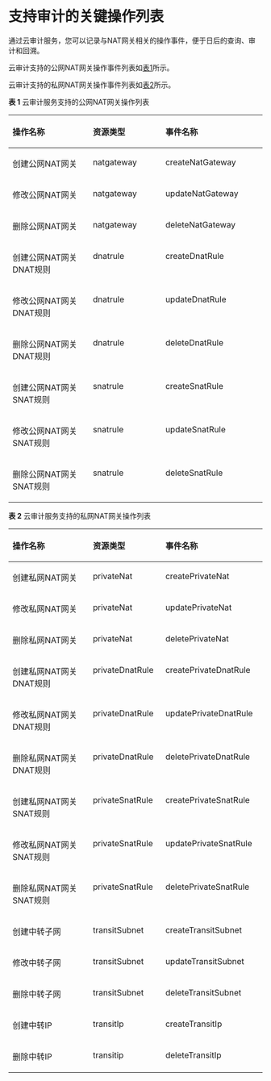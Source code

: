 # 支持审计的关键操作列表<a name="nat_cts_0001"></a>

通过云审计服务，您可以记录与NAT网关相关的操作事件，便于日后的查询、审计和回溯。

云审计支持的公网NAT网关操作事件列表如[表1](#zh-cn_topic_0107344478_table1419082716297)所示。

云审计支持的私网NAT网关操作事件列表如[表2](#table18203355141715)所示。

**表 1**  云审计服务支持的公网NAT网关操作列表

<a name="zh-cn_topic_0107344478_table1419082716297"></a>
<table><thead align="left"><tr id="zh-cn_topic_0107344478_zh-cn_topic_0107211963_zh-cn_topic_0100273727_zh-cn_topic_0043877303_row20363337194626"><th class="cellrowborder" valign="top" width="31.630000000000003%" id="mcps1.2.4.1.1"><p id="zh-cn_topic_0107344478_zh-cn_topic_0107211963_zh-cn_topic_0100273727_zh-cn_topic_0043877303_p38817639194626"><a name="zh-cn_topic_0107344478_zh-cn_topic_0107211963_zh-cn_topic_0100273727_zh-cn_topic_0043877303_p38817639194626"></a><a name="zh-cn_topic_0107344478_zh-cn_topic_0107211963_zh-cn_topic_0100273727_zh-cn_topic_0043877303_p38817639194626"></a>操作名称</p>
</th>
<th class="cellrowborder" valign="top" width="28.57%" id="mcps1.2.4.1.2"><p id="zh-cn_topic_0107344478_zh-cn_topic_0107211963_zh-cn_topic_0100273727_zh-cn_topic_0043877303_p57221065194626"><a name="zh-cn_topic_0107344478_zh-cn_topic_0107211963_zh-cn_topic_0100273727_zh-cn_topic_0043877303_p57221065194626"></a><a name="zh-cn_topic_0107344478_zh-cn_topic_0107211963_zh-cn_topic_0100273727_zh-cn_topic_0043877303_p57221065194626"></a>资源类型</p>
</th>
<th class="cellrowborder" valign="top" width="39.800000000000004%" id="mcps1.2.4.1.3"><p id="zh-cn_topic_0107344478_zh-cn_topic_0107211963_zh-cn_topic_0100273727_zh-cn_topic_0043877303_p4394712194626"><a name="zh-cn_topic_0107344478_zh-cn_topic_0107211963_zh-cn_topic_0100273727_zh-cn_topic_0043877303_p4394712194626"></a><a name="zh-cn_topic_0107344478_zh-cn_topic_0107211963_zh-cn_topic_0100273727_zh-cn_topic_0043877303_p4394712194626"></a>事件名称</p>
</th>
</tr>
</thead>
<tbody><tr id="zh-cn_topic_0107344478_zh-cn_topic_0107211963_zh-cn_topic_0100273727_zh-cn_topic_0043877303_row20427387194626"><td class="cellrowborder" valign="top" width="31.630000000000003%" headers="mcps1.2.4.1.1 "><p id="p026775221616"><a name="p026775221616"></a><a name="p026775221616"></a>创建公网NAT网关</p>
</td>
<td class="cellrowborder" valign="top" width="28.57%" headers="mcps1.2.4.1.2 "><p id="p895145319197"><a name="p895145319197"></a><a name="p895145319197"></a>natgateway</p>
</td>
<td class="cellrowborder" valign="top" width="39.800000000000004%" headers="mcps1.2.4.1.3 "><p id="p4933516101716"><a name="p4933516101716"></a><a name="p4933516101716"></a>createNatGateway</p>
</td>
</tr>
<tr id="zh-cn_topic_0107344478_zh-cn_topic_0107211963_zh-cn_topic_0100273727_zh-cn_topic_0043877303_row34959088194626"><td class="cellrowborder" valign="top" width="31.630000000000003%" headers="mcps1.2.4.1.1 "><p id="zh-cn_topic_0107344478_zh-cn_topic_0107211963_zh-cn_topic_0100273727_p40002746102657"><a name="zh-cn_topic_0107344478_zh-cn_topic_0107211963_zh-cn_topic_0100273727_p40002746102657"></a><a name="zh-cn_topic_0107344478_zh-cn_topic_0107211963_zh-cn_topic_0100273727_p40002746102657"></a>修改公网NAT网关</p>
</td>
<td class="cellrowborder" valign="top" width="28.57%" headers="mcps1.2.4.1.2 "><p id="p79315341910"><a name="p79315341910"></a><a name="p79315341910"></a>natgateway</p>
</td>
<td class="cellrowborder" valign="top" width="39.800000000000004%" headers="mcps1.2.4.1.3 "><p id="p95406212013"><a name="p95406212013"></a><a name="p95406212013"></a>updateNatGateway</p>
</td>
</tr>
<tr id="zh-cn_topic_0107344478_zh-cn_topic_0107211963_zh-cn_topic_0100273727_zh-cn_topic_0043877303_row59839823194626"><td class="cellrowborder" valign="top" width="31.630000000000003%" headers="mcps1.2.4.1.1 "><p id="zh-cn_topic_0107344478_zh-cn_topic_0107211963_zh-cn_topic_0100273727_p36754893102657"><a name="zh-cn_topic_0107344478_zh-cn_topic_0107211963_zh-cn_topic_0100273727_p36754893102657"></a><a name="zh-cn_topic_0107344478_zh-cn_topic_0107211963_zh-cn_topic_0100273727_p36754893102657"></a>删除公网NAT网关</p>
</td>
<td class="cellrowborder" valign="top" width="28.57%" headers="mcps1.2.4.1.2 "><p id="p109255315193"><a name="p109255315193"></a><a name="p109255315193"></a>natgateway</p>
</td>
<td class="cellrowborder" valign="top" width="39.800000000000004%" headers="mcps1.2.4.1.3 "><p id="p38311019201"><a name="p38311019201"></a><a name="p38311019201"></a>deleteNatGateway</p>
</td>
</tr>
<tr id="zh-cn_topic_0107344478_zh-cn_topic_0107211963_zh-cn_topic_0100273727_zh-cn_topic_0043877303_row31578295194626"><td class="cellrowborder" valign="top" width="31.630000000000003%" headers="mcps1.2.4.1.1 "><p id="zh-cn_topic_0107344478_zh-cn_topic_0107211963_zh-cn_topic_0100273727_p17880695102657"><a name="zh-cn_topic_0107344478_zh-cn_topic_0107211963_zh-cn_topic_0100273727_p17880695102657"></a><a name="zh-cn_topic_0107344478_zh-cn_topic_0107211963_zh-cn_topic_0100273727_p17880695102657"></a>创建公网NAT网关DNAT规则</p>
</td>
<td class="cellrowborder" valign="top" width="28.57%" headers="mcps1.2.4.1.2 "><p id="p9911533199"><a name="p9911533199"></a><a name="p9911533199"></a>dnatrule</p>
</td>
<td class="cellrowborder" valign="top" width="39.800000000000004%" headers="mcps1.2.4.1.3 "><p id="p927101822015"><a name="p927101822015"></a><a name="p927101822015"></a>createDnatRule</p>
</td>
</tr>
<tr id="zh-cn_topic_0107344478_zh-cn_topic_0107211963_zh-cn_topic_0100273727_zh-cn_topic_0043877303_row49694672194626"><td class="cellrowborder" valign="top" width="31.630000000000003%" headers="mcps1.2.4.1.1 "><p id="p20267115271615"><a name="p20267115271615"></a><a name="p20267115271615"></a>修改公网NAT网关DNAT规则</p>
</td>
<td class="cellrowborder" valign="top" width="28.57%" headers="mcps1.2.4.1.2 "><p id="p15901653201912"><a name="p15901653201912"></a><a name="p15901653201912"></a>dnatrule</p>
</td>
<td class="cellrowborder" valign="top" width="39.800000000000004%" headers="mcps1.2.4.1.3 "><p id="p898219256202"><a name="p898219256202"></a><a name="p898219256202"></a>updateDnatRule</p>
</td>
</tr>
<tr id="zh-cn_topic_0107344478_zh-cn_topic_0107211963_zh-cn_topic_0100273727_zh-cn_topic_0043877303_row23432327194626"><td class="cellrowborder" valign="top" width="31.630000000000003%" headers="mcps1.2.4.1.1 "><p id="p1426745291618"><a name="p1426745291618"></a><a name="p1426745291618"></a>删除公网NAT网关DNAT规则</p>
</td>
<td class="cellrowborder" valign="top" width="28.57%" headers="mcps1.2.4.1.2 "><p id="p688175311199"><a name="p688175311199"></a><a name="p688175311199"></a>dnatrule</p>
</td>
<td class="cellrowborder" valign="top" width="39.800000000000004%" headers="mcps1.2.4.1.3 "><p id="p44371733152015"><a name="p44371733152015"></a><a name="p44371733152015"></a>deleteDnatRule</p>
</td>
</tr>
<tr id="zh-cn_topic_0107344478_zh-cn_topic_0107211963_zh-cn_topic_0100273727_zh-cn_topic_0043877303_row66571733194626"><td class="cellrowborder" valign="top" width="31.630000000000003%" headers="mcps1.2.4.1.1 "><p id="p1226745211611"><a name="p1226745211611"></a><a name="p1226745211611"></a>创建公网NAT网关SNAT规则</p>
</td>
<td class="cellrowborder" valign="top" width="28.57%" headers="mcps1.2.4.1.2 "><p id="p1287175331918"><a name="p1287175331918"></a><a name="p1287175331918"></a>snatrule</p>
</td>
<td class="cellrowborder" valign="top" width="39.800000000000004%" headers="mcps1.2.4.1.3 "><p id="p17374114072013"><a name="p17374114072013"></a><a name="p17374114072013"></a>createSnatRule</p>
</td>
</tr>
<tr id="zh-cn_topic_0107344478_zh-cn_topic_0107211963_zh-cn_topic_0100273727_zh-cn_topic_0043877303_row49521528194626"><td class="cellrowborder" valign="top" width="31.630000000000003%" headers="mcps1.2.4.1.1 "><p id="p112671752131612"><a name="p112671752131612"></a><a name="p112671752131612"></a>修改公网NAT网关SNAT规则</p>
</td>
<td class="cellrowborder" valign="top" width="28.57%" headers="mcps1.2.4.1.2 "><p id="p1285165319195"><a name="p1285165319195"></a><a name="p1285165319195"></a>snatrule</p>
</td>
<td class="cellrowborder" valign="top" width="39.800000000000004%" headers="mcps1.2.4.1.3 "><p id="p118174507203"><a name="p118174507203"></a><a name="p118174507203"></a>updateSnatRule</p>
</td>
</tr>
<tr id="zh-cn_topic_0107344478_zh-cn_topic_0107211963_zh-cn_topic_0100273727_zh-cn_topic_0043877303_row3607478194626"><td class="cellrowborder" valign="top" width="31.630000000000003%" headers="mcps1.2.4.1.1 "><p id="p132679523167"><a name="p132679523167"></a><a name="p132679523167"></a>删除公网NAT网关SNAT规则</p>
</td>
<td class="cellrowborder" valign="top" width="28.57%" headers="mcps1.2.4.1.2 "><p id="p127845381910"><a name="p127845381910"></a><a name="p127845381910"></a>snatrule</p>
</td>
<td class="cellrowborder" valign="top" width="39.800000000000004%" headers="mcps1.2.4.1.3 "><p id="p164421658112016"><a name="p164421658112016"></a><a name="p164421658112016"></a>deleteSnatRule</p>
</td>
</tr>
</tbody>
</table>

**表 2**  云审计服务支持的私网NAT网关操作列表

<a name="table18203355141715"></a>
<table><thead align="left"><tr id="row7203055121716"><th class="cellrowborder" valign="top" width="31.630000000000003%" id="mcps1.2.4.1.1"><p id="p11203125518175"><a name="p11203125518175"></a><a name="p11203125518175"></a>操作名称</p>
</th>
<th class="cellrowborder" valign="top" width="28.57%" id="mcps1.2.4.1.2"><p id="p12204955151713"><a name="p12204955151713"></a><a name="p12204955151713"></a>资源类型</p>
</th>
<th class="cellrowborder" valign="top" width="39.800000000000004%" id="mcps1.2.4.1.3"><p id="p18204055191713"><a name="p18204055191713"></a><a name="p18204055191713"></a>事件名称</p>
</th>
</tr>
</thead>
<tbody><tr id="row320416557179"><td class="cellrowborder" valign="top" width="31.630000000000003%" headers="mcps1.2.4.1.1 "><p id="p11204165518179"><a name="p11204165518179"></a><a name="p11204165518179"></a>创建私网NAT网关</p>
</td>
<td class="cellrowborder" valign="top" width="28.57%" headers="mcps1.2.4.1.2 "><p id="p12618105694610"><a name="p12618105694610"></a><a name="p12618105694610"></a>privateNat</p>
</td>
<td class="cellrowborder" valign="top" width="39.800000000000004%" headers="mcps1.2.4.1.3 "><p id="p176182563467"><a name="p176182563467"></a><a name="p176182563467"></a>createPrivateNat</p>
</td>
</tr>
<tr id="row12204555141716"><td class="cellrowborder" valign="top" width="31.630000000000003%" headers="mcps1.2.4.1.1 "><p id="p112043558178"><a name="p112043558178"></a><a name="p112043558178"></a>修改私网NAT网关</p>
</td>
<td class="cellrowborder" valign="top" width="28.57%" headers="mcps1.2.4.1.2 "><p id="p76181456154617"><a name="p76181456154617"></a><a name="p76181456154617"></a>privateNat</p>
</td>
<td class="cellrowborder" valign="top" width="39.800000000000004%" headers="mcps1.2.4.1.3 "><p id="p1561812569460"><a name="p1561812569460"></a><a name="p1561812569460"></a>updatePrivateNat</p>
</td>
</tr>
<tr id="row920585541718"><td class="cellrowborder" valign="top" width="31.630000000000003%" headers="mcps1.2.4.1.1 "><p id="p420517556176"><a name="p420517556176"></a><a name="p420517556176"></a>删除私网NAT网关</p>
</td>
<td class="cellrowborder" valign="top" width="28.57%" headers="mcps1.2.4.1.2 "><p id="p3618156164613"><a name="p3618156164613"></a><a name="p3618156164613"></a>privateNat</p>
</td>
<td class="cellrowborder" valign="top" width="39.800000000000004%" headers="mcps1.2.4.1.3 "><p id="p6618556164614"><a name="p6618556164614"></a><a name="p6618556164614"></a>deletePrivateNat</p>
</td>
</tr>
<tr id="row120514551176"><td class="cellrowborder" valign="top" width="31.630000000000003%" headers="mcps1.2.4.1.1 "><p id="p1220535514172"><a name="p1220535514172"></a><a name="p1220535514172"></a>创建私网NAT网关DNAT规则</p>
</td>
<td class="cellrowborder" valign="top" width="28.57%" headers="mcps1.2.4.1.2 "><p id="p106191856134616"><a name="p106191856134616"></a><a name="p106191856134616"></a>privateDnatRule</p>
</td>
<td class="cellrowborder" valign="top" width="39.800000000000004%" headers="mcps1.2.4.1.3 "><p id="p1361935610469"><a name="p1361935610469"></a><a name="p1361935610469"></a>createPrivateDnatRule</p>
</td>
</tr>
<tr id="row62051655101710"><td class="cellrowborder" valign="top" width="31.630000000000003%" headers="mcps1.2.4.1.1 "><p id="p42051955141716"><a name="p42051955141716"></a><a name="p42051955141716"></a>修改私网NAT网关DNAT规则</p>
</td>
<td class="cellrowborder" valign="top" width="28.57%" headers="mcps1.2.4.1.2 "><p id="p861910567463"><a name="p861910567463"></a><a name="p861910567463"></a>privateDnatRule</p>
</td>
<td class="cellrowborder" valign="top" width="39.800000000000004%" headers="mcps1.2.4.1.3 "><p id="p14619175644617"><a name="p14619175644617"></a><a name="p14619175644617"></a>updatePrivateDnatRule</p>
</td>
</tr>
<tr id="row18205455131710"><td class="cellrowborder" valign="top" width="31.630000000000003%" headers="mcps1.2.4.1.1 "><p id="p1720525511718"><a name="p1720525511718"></a><a name="p1720525511718"></a>删除私网NAT网关DNAT规则</p>
</td>
<td class="cellrowborder" valign="top" width="28.57%" headers="mcps1.2.4.1.2 "><p id="p36191956174612"><a name="p36191956174612"></a><a name="p36191956174612"></a>privateDnatRule</p>
</td>
<td class="cellrowborder" valign="top" width="39.800000000000004%" headers="mcps1.2.4.1.3 "><p id="p126191556174615"><a name="p126191556174615"></a><a name="p126191556174615"></a>deletePrivateDnatRule</p>
</td>
</tr>
<tr id="row192051455181718"><td class="cellrowborder" valign="top" width="31.630000000000003%" headers="mcps1.2.4.1.1 "><p id="p2205195571716"><a name="p2205195571716"></a><a name="p2205195571716"></a>创建私网NAT网关SNAT规则</p>
</td>
<td class="cellrowborder" valign="top" width="28.57%" headers="mcps1.2.4.1.2 "><p id="p1974254712478"><a name="p1974254712478"></a><a name="p1974254712478"></a>privateSnatRule</p>
</td>
<td class="cellrowborder" valign="top" width="39.800000000000004%" headers="mcps1.2.4.1.3 "><p id="p4742174724710"><a name="p4742174724710"></a><a name="p4742174724710"></a>createPrivateSnatRule</p>
</td>
</tr>
<tr id="row1620575511713"><td class="cellrowborder" valign="top" width="31.630000000000003%" headers="mcps1.2.4.1.1 "><p id="p32051455151711"><a name="p32051455151711"></a><a name="p32051455151711"></a>修改私网NAT网关SNAT规则</p>
</td>
<td class="cellrowborder" valign="top" width="28.57%" headers="mcps1.2.4.1.2 "><p id="p1774214473472"><a name="p1774214473472"></a><a name="p1774214473472"></a>privateSnatRule</p>
</td>
<td class="cellrowborder" valign="top" width="39.800000000000004%" headers="mcps1.2.4.1.3 "><p id="p1674216476473"><a name="p1674216476473"></a><a name="p1674216476473"></a>updatePrivateSnatRule</p>
</td>
</tr>
<tr id="row1620575519176"><td class="cellrowborder" valign="top" width="31.630000000000003%" headers="mcps1.2.4.1.1 "><p id="p9205195531720"><a name="p9205195531720"></a><a name="p9205195531720"></a>删除私网NAT网关SNAT规则</p>
</td>
<td class="cellrowborder" valign="top" width="28.57%" headers="mcps1.2.4.1.2 "><p id="p147421477477"><a name="p147421477477"></a><a name="p147421477477"></a>privateSnatRule</p>
</td>
<td class="cellrowborder" valign="top" width="39.800000000000004%" headers="mcps1.2.4.1.3 "><p id="p1743194712472"><a name="p1743194712472"></a><a name="p1743194712472"></a>deletePrivateSnatRule</p>
</td>
</tr>
<tr id="row16732591447"><td class="cellrowborder" valign="top" width="31.630000000000003%" headers="mcps1.2.4.1.1 "><p id="p667455934414"><a name="p667455934414"></a><a name="p667455934414"></a>创建中转子网</p>
</td>
<td class="cellrowborder" valign="top" width="28.57%" headers="mcps1.2.4.1.2 "><p id="p10619135694611"><a name="p10619135694611"></a><a name="p10619135694611"></a>transitSubnet</p>
</td>
<td class="cellrowborder" valign="top" width="39.800000000000004%" headers="mcps1.2.4.1.3 "><p id="p1561965611461"><a name="p1561965611461"></a><a name="p1561965611461"></a>createTransitSubnet</p>
</td>
</tr>
<tr id="row167415910448"><td class="cellrowborder" valign="top" width="31.630000000000003%" headers="mcps1.2.4.1.1 "><p id="p5674115994413"><a name="p5674115994413"></a><a name="p5674115994413"></a>修改中转子网</p>
</td>
<td class="cellrowborder" valign="top" width="28.57%" headers="mcps1.2.4.1.2 "><p id="p12619195613464"><a name="p12619195613464"></a><a name="p12619195613464"></a>transitSubnet</p>
</td>
<td class="cellrowborder" valign="top" width="39.800000000000004%" headers="mcps1.2.4.1.3 "><p id="p10619195616460"><a name="p10619195616460"></a><a name="p10619195616460"></a>updateTransitSubnet</p>
</td>
</tr>
<tr id="row16751259174418"><td class="cellrowborder" valign="top" width="31.630000000000003%" headers="mcps1.2.4.1.1 "><p id="p46751959174416"><a name="p46751959174416"></a><a name="p46751959174416"></a>删除中转子网</p>
</td>
<td class="cellrowborder" valign="top" width="28.57%" headers="mcps1.2.4.1.2 "><p id="p06191756164611"><a name="p06191756164611"></a><a name="p06191756164611"></a>transitSubnet</p>
</td>
<td class="cellrowborder" valign="top" width="39.800000000000004%" headers="mcps1.2.4.1.3 "><p id="p6619356194610"><a name="p6619356194610"></a><a name="p6619356194610"></a>deleteTransitSubnet</p>
</td>
</tr>
<tr id="row116751596441"><td class="cellrowborder" valign="top" width="31.630000000000003%" headers="mcps1.2.4.1.1 "><p id="p567615919447"><a name="p567615919447"></a><a name="p567615919447"></a>创建中转IP</p>
</td>
<td class="cellrowborder" valign="top" width="28.57%" headers="mcps1.2.4.1.2 "><p id="p061955684610"><a name="p061955684610"></a><a name="p061955684610"></a>transitIp</p>
</td>
<td class="cellrowborder" valign="top" width="39.800000000000004%" headers="mcps1.2.4.1.3 "><p id="p361945674620"><a name="p361945674620"></a><a name="p361945674620"></a>createTransitIp</p>
</td>
</tr>
<tr id="row13676125994418"><td class="cellrowborder" valign="top" width="31.630000000000003%" headers="mcps1.2.4.1.1 "><p id="p967665964415"><a name="p967665964415"></a><a name="p967665964415"></a>删除中转IP</p>
</td>
<td class="cellrowborder" valign="top" width="28.57%" headers="mcps1.2.4.1.2 "><p id="p36191956154613"><a name="p36191956154613"></a><a name="p36191956154613"></a>transitip</p>
</td>
<td class="cellrowborder" valign="top" width="39.800000000000004%" headers="mcps1.2.4.1.3 "><p id="p1461955610465"><a name="p1461955610465"></a><a name="p1461955610465"></a>deleteTransitIp</p>
</td>
</tr>
</tbody>
</table>

